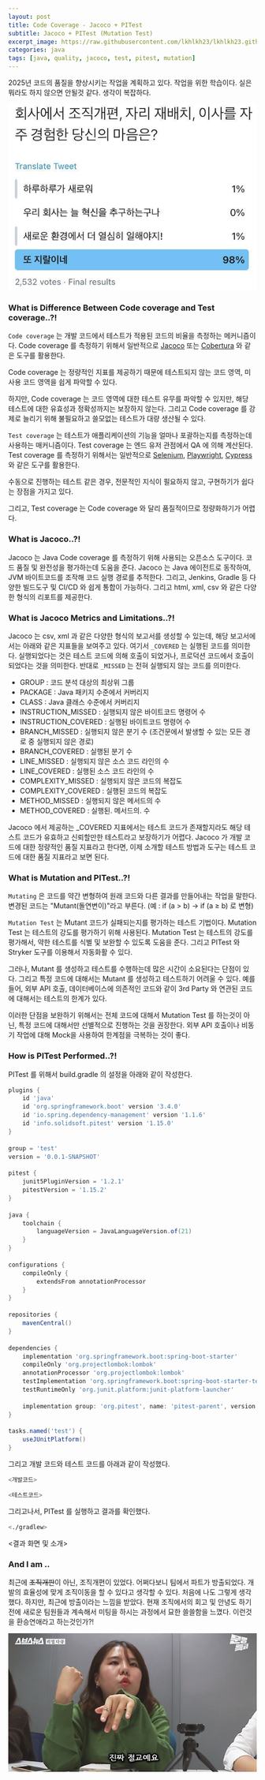 ```yaml
---
layout: post
title: Code Coverage - Jacoco + PITest
subtitle: Jacoco + PITest (Mutation Test)
excerpt_image: https://raw.githubusercontent.com/lkhlkh23/lkhlkh23.github.io/master/images/2024-12-04/banner.png
categories: java
tags: [java, quality, jacoco, test, pitest, mutation]
---
```

2025년 코드의 품질을 향상시키는 작업을 계획하고 있다. 작업을 위한 학습이다. 실은 뭐라도 하지 않으면 안될것 같다. 생각이 복잡하다.

![0.png](https://raw.githubusercontent.com/lkhlkh23/lkhlkh23.github.io/master/images/2024-12-04/0.png)

### What is Difference Between Code coverage and Test coverage..?!

`Code coverage` 는 개발 코드에서 테스트가 적용된 코드의 비율을 측정하는 메커니즘이다. Code coverage 를 측정하기 위해서 일반적으로 [Jacoco](https://www.baeldung.com/jacoco) 또는 [Cobertura](https://www.baeldung.com/cobertura) 와 같은 도구를 활용한다.

Code coverage 는 정량적인 지표를 제공하기 때문에 테스트되지 않는 코드 영역, 미사용 코드 영역을 쉽게 파악할 수 있다.

하지만, Code coverage 는 코드 영역에 대한 테스트 유무를 파악할 수 있지만, 해당 테스트에 대한 유효성과 정확성까지는 보장하지 않는다. 그리고 Code coverage 를 강제로 늘리기 위해 불필요하고 쓸모없는 테스트가 대량 생산될 수 있다.

`Test coverage` 는 테스트가 애플리케이션의 기능을 얼마나 포괄하는지를 측정하는데 사용하는 매커니즘이다. Test coverage 는 엔드 유저 관점에서 QA 에 의해 계산된다. Test coverage 를 측정하기 위해서는 일반적으로 [Selenium](https://www.baeldung.com/selenium-webdriver-page-object), [Playwright](https://playwright.dev/), [Cypress](https://www.cypress.io/) 와 같은 도구를 활용한다.

수동으로 진행하는 테스트 같은 경우, 전문적인 지식이 필요하지 않고, 구현하기가 쉽다는 장점을 가지고 있다.

그리고, Test coverage 는 Code coverage 와 달리 품질적이므로 정량화하기가 어렵다.

### What is Jacoco..?!

Jacoco 는 Java Code coverage 를 측정하기 위해 사용되는 오픈소스 도구이다. 코드 품질 및 완전성을 평가하는데 도움을 준다. Jacoco 는 Java 에이전트로 동작하여, JVM 바이트코드를 조작해 코드 실행 경로를 추적한다. 그리고, Jenkins, Gradle 등 다양한 빌드도구 및 CI/CD 와 쉽게 통합이 가능하다. 그리고 html, xml, csv 와 같은 다양한 형식의 리포트를 제공한다.

### What is Jacoco Metrics and Limitations..?!

Jacoco 는 csv, xml 과 같은 다양한 형식의 보고서를 생성할 수 있는데, 해당 보고서에서는 아래와 같은 지표들을 보여주고 있다. 여기서 `_COVERED` 는 실행된 코드를 의미한다. 실행되었다는 것은 테스트 코드에 의해 호출이 되었거나, 프로덕션 코드에서 호출이 되었다는 것을 의미한다. 반대로 `_MISSED` 는 전혀 실행되지 않는 코드를 의미한다.

- GROUP : 코드 분석 대상의 최상위 그룹
- PACKAGE : Java 패키지 수준에서 커버리지
- CLASS : Java 클래스 수준에서 커버리지
- INSTRUCTION_MISSED : 실행되지 않은 바이트코드 명령어 수
- INSTRUCTION_COVERED : 실행된 바이트코드 명령어 수
- BRANCH_MISSED : 실행되지 않은 분기 수 (조건문에서 발생할 수 있는 모든 경로 중 실행되지 않은 경로)
- BRANCH_COVERED : 실행된 분기 수
- LINE_MISSED : 실행되지 않은 소스 코드 라인의 수
- LINE_COVERED : 실행된 소스 코드 라인의 수
- COMPLEXITY_MISSED : 실행되지 않은 코드의 복잡도
- COMPLEXITY_COVERED : 실행된 코드의 복잡도
- METHOD_MISSED : 실행되지 않은 메서드의 수
- METHOD_COVERED : 실행된. 메서드의. 수

Jacoco 에서 제공하는 _COVERED 지표에서는 테스트 코드가 존재할지라도 해당 테스트 코드가 유효하고 신뢰할만한 테스트라고 보장하기가 어렵다. Jacoco 가 개발 코드에 대한 정량적인 품질 지표라고 한다면, 이제 소개할 테스트 방법과 도구는 테스트 코드에 대한 품질 지표라고 보면 된다.

### What is Mutation and PITest..?!

`Mutating` 은 코드를 약간 변형하여 원래 코드와 다른 결과를 만들어내는 작업을 말한다. 변경된 코드는 "Mutant(돌연변이)"라고 부른다. (예 : if (a > b) → if (a ≥ b) 로 변형)

`Mutation Test` 는 Mutant 코드가 실패되는지를 평가하는 테스트 기법이다. Mutation Test 는 테스트의 강도를 평가하기 위해 사용된다.  Mutation Test 는 테스트의 강도를 평가해서, 약한 테스트를 식별 및 보완할 수 있도록 도움을 준다. 그리고 PITest 와 Stryker 도구를 이용해서 자동화활 수 있다.

그러나, Mutant 를 생성하고 테스트를 수행하는데 많은 시간이 소요된다는 단점이 있다. 그리고 특정 코드에 대해서는 Mutant 를 생성하고 테스트하기 어려울 수 있다. 예를들어, 외부 API 호출, 데이터베이스에 의존적인 코드와 같이 3rd Party 와 연관된 코드에 대해서는 테스트의 한계가 있다.

이러한 단점을 보완하기 위해서는 전체 코드에 대해서 Mutation Test 를 하는것이 아닌, 특정 코드에 대해서만 선별적으로 진행하는 것을 권장한다. 외부 API 호출이나 비동기 작업에 대해 Mock을 사용하여 한계점을 극복하는 것이 좋다.

### How is PITest Performed..?!

PITest 를 위해서 build.gradle 의 설정을 아래와 같이 작성한다.

```groovy
plugins {
	id 'java'
	id 'org.springframework.boot' version '3.4.0'
	id 'io.spring.dependency-management' version '1.1.6'
	id 'info.solidsoft.pitest' version '1.15.0'
}

group = 'test'
version = '0.0.1-SNAPSHOT'

pitest {
	junit5PluginVersion = '1.2.1'
	pitestVersion = '1.15.2'
}

java {
	toolchain {
		languageVersion = JavaLanguageVersion.of(21)
	}
}

configurations {
	compileOnly {
		extendsFrom annotationProcessor
	}
}

repositories {
	mavenCentral()
}

dependencies {
	implementation 'org.springframework.boot:spring-boot-starter'
	compileOnly 'org.projectlombok:lombok'
	annotationProcessor 'org.projectlombok:lombok'
	testImplementation 'org.springframework.boot:spring-boot-starter-test'
	testRuntimeOnly 'org.junit.platform:junit-platform-launcher'

	implementation group: 'org.pitest', name: 'pitest-parent', version: '1.15.0', ext: 'pom'
}

tasks.named('test') {
	useJUnitPlatform()
}

```

그리고 개발 코드와 테스트 코드를 아래과 같이 작성했다.

```java
<개발코드>
```

```java
<테스트코드>
```

그리고나서, PITest 를 실행하고 결과를 확인했다.

```bash
<./gradlew> 
```

<결과 화면 및 소개>

### And I am ..

최근에 ~~조직개판~~이 아닌, 조직개편이 있었다. 어쩌다보니 팀에서 파트가 방출되었다. 개발의 효율성에 맞게 조직이동을 할 수 있다고 생각할 수 있다. 처음에 나도 그렇게 생각했다. 하지만, 최근에 방출이라는 느낌을 받았다. 현재 조직에서의 회고 및 안녕도 하기전에 새로운 팀원들과 계속해서 미팅을 하시는 과정에서 묘한 쓸쓸함을 느꼈다. 이런것을 환승연애라고 하는것인가?!

![1.png](https://raw.githubusercontent.com/lkhlkh23/lkhlkh23.github.io/master/images/2024-12-04/1.png)
